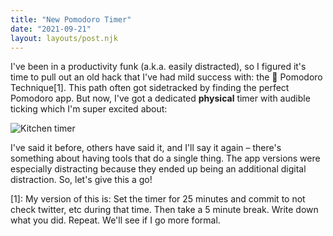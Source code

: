 ```yaml
---
title: "New Pomodoro Timer"
date: "2021-09-21"
layout: layouts/post.njk
---
```


I've been in a productivity funk (a.k.a. easily distracted), so I figured it's time to pull out an old hack that I've had mild success with: the 🍅 Pomodoro Technique[1].
This path often got sidetracked by finding the perfect Pomodoro app. But now, I've got a dedicated **physical** timer with audible ticking which I'm super excited about:

![Kitchen timer](https://us-east-1.linodeobjects.com/kinopio-uploads/TeYiXBfR7-QcuoE1YiQO8/3B608492-BFBF-444C-8408-3B6F3BE02176.jpeg)

I've said it before, others have said it, and I'll say it again – there's something about having tools that do a single thing. The app versions were especially distracting
because they ended up being an additional digital distraction. So, let's give this a go!

[1]: My version of this is: Set the timer for 25 minutes and commit to not check twitter, etc during that time. Then take a 5 minute break. Write down what you did. Repeat.
We'll see if I go more formal.
